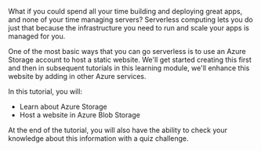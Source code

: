 What if you could spend all your time building and deploying great apps, and none of your time managing servers? Serverless computing lets you do just that because the infrastructure you need to run and scale your apps is managed for you.

One of the most basic ways that you can go serverless is to use an Azure Storage account to host a static website. We'll get started creating this first and then in subsequent tutorials in this learning module, we'll enhance this website by adding in other Azure services.

In this tutorial, you will:
- Learn about Azure Storage
- Host a website in Azure Blob Storage

At the end of the tutorial, you will also have the ability to check your knowledge about this information with a quiz challenge.